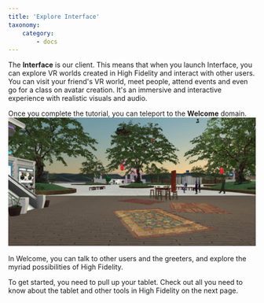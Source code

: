 ```yaml
---
title: 'Explore Interface'
taxonomy:
    category:
        - docs
---
```


The **Interface** is our client. This means that when you launch Interface, you can explore VR worlds created in High Fidelity and interact with other users. You can visit your friend's VR world, meet people, attend events and even go for a class on avatar creation. It's an immersive and interactive experience with realistic visuals and audio.

Once you complete the tutorial, you can teleport to the **Welcome** domain.
![](explore-interface-welcome.PNG)

In Welcome, you can talk to other users and the greeters, and explore the myriad possibilities of High Fidelity.

To get started, you need to pull up your tablet. Check out all you need to know about the tablet and other tools in High Fidelity on the next page. 
